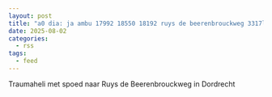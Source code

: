 ```yaml
---
layout: post
title: "a0 dia: ja ambu 17992 18550 18192 ruys de beerenbrouckweg 3317lh dordrecht dordrt bon 114514"
date: 2025-08-02
categories: 
  - rss
tags: 
  - feed
---
```


Traumaheli met spoed naar Ruys de Beerenbrouckweg in Dordrecht
